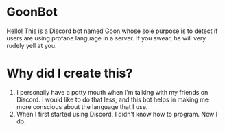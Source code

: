 # GoonBot
Hello! This is a Discord bot named Goon whose sole purpose is to detect if users are using profane language in a server. If you swear, he will very rudely yell at you.

# Why did I create this?
1. I personally have a potty mouth when I'm talking with my friends on Discord. I would like to do that less, and this bot helps in making me more conscious about the language that I use.
2. When I first started using Discord, I didn't know how to program. Now I do.
